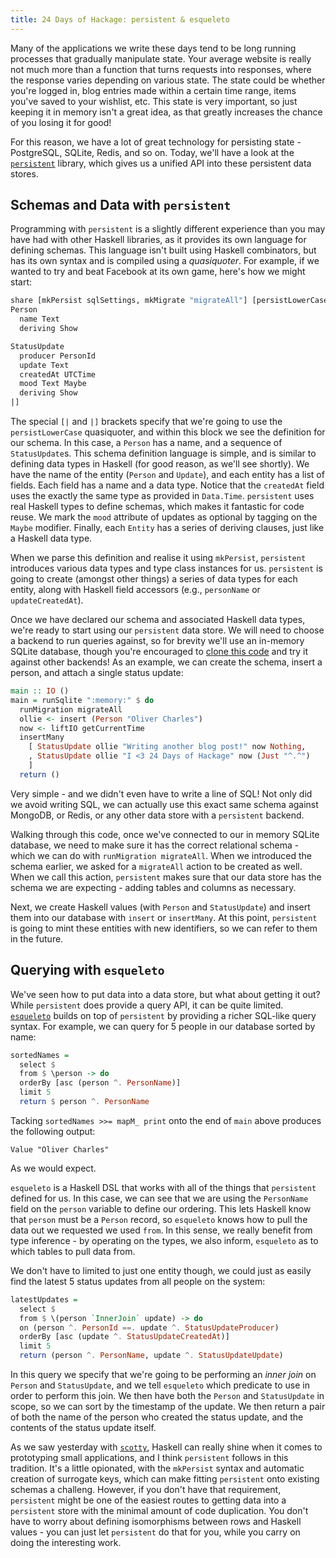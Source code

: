 ```yaml
---
title: 24 Days of Hackage: persistent & esqueleto
---
```


Many of the applications we write these days tend to be long running processes
that gradually manipulate state. Your average website is really not much more
than a function that turns requests into responses, where the response varies
depending on various state. The state could be whether you're logged in, blog
entries made within a certain time range, items you've saved to your wishlist,
etc. This state is very important, so just keeping it in memory isn't a great
idea, as that greatly increases the chance of you losing it for good!

For this reason, we have a lot of great technology for persisting state -
PostgreSQL, SQLite, Redis, and so on. Today, we'll have a look at the
[`persistent`](http://hackage.haskell.org/package/persistent) library, which
gives us a unified API into these persistent data stores.

## Schemas and Data with `persistent`

Programming with `persistent` is a slightly different experience than you may
have had with other Haskell libraries, as it provides its own language for
defining schemas. This language isn't built using Haskell combinators, but has
its own syntax and is compiled using a *quasiquoter*. For example, if we wanted
to try and beat Facebook at its own game, here's how we might start:

```haskell
share [mkPersist sqlSettings, mkMigrate "migrateAll"] [persistLowerCase|
Person
  name Text
  deriving Show

StatusUpdate
  producer PersonId
  update Text
  createdAt UTCTime
  mood Text Maybe
  deriving Show
|]
```

The special `[|` and `|]` brackets specify that we're going to use the
`persistLowerCase` quasiquoter, and within this block we see the definition for
our schema. In this case, a `Person` has a name, and a sequence of
`StatusUpdate`s. This schema definition language is simple, and is similar to
defining data types in Haskell (for good reason, as we'll see shortly). We have
the name of the entity (`Person` and `Update`), and each entity has a list of
fields. Each field has a name and a data type. Notice that the `createdAt` field
uses the exactly the same type as provided in `Data.Time`. `persistent` uses
real Haskell types to define schemas, which makes it fantastic for code
reuse. We mark the `mood` attribute of updates as optional by tagging on the
`Maybe` modifier. Finally, each `Entity` has a series of deriving clauses, just
like a Haskell data type.

When we parse this definition and realise it using `mkPersist`, `persistent`
introduces various data types and type class instances for us. `persistent` is
going to create (amongst other things) a series of data types for each entity,
along with Haskell field accessors (e.g., `personName` or
`updateCreatedAt`).

Once we have declared our schema and associated Haskell data types, we're ready
to start using our `persistent` data store. We will need to choose a backend to
run queries against, so for brevity we'll use an in-memory SQLite database,
though you're encouraged to [clone this code](http://github.com/ocharles/blog)
and try it against other backends! As an example, we can create the schema,
insert a person, and attach a single status update:

```haskell
main :: IO ()
main = runSqlite ":memory:" $ do
  runMigration migrateAll
  ollie <- insert (Person "Oliver Charles")
  now <- liftIO getCurrentTime
  insertMany
    [ StatusUpdate ollie "Writing another blog post!" now Nothing,
    , StatusUpdate ollie "I <3 24 Days of Hackage" now (Just "^.^")
    ]
  return ()
```

Very simple - and we didn't even have to write a line of SQL! Not only did we
avoid writing SQL, we can actually use this exact same schema against MongoDB,
or Redis, or any other data store with a `persistent` backend.

Walking through this code, once we've connected to our in memory SQLite
database, we need to make sure it has the correct relational schema - which we
can do with `runMigration migrateAll`. When we introduced the schema earlier, we
asked for a `migrateAll` action to be created as well. When we call this action,
`persistent` makes sure that our data store has the schema we are expecting -
adding tables and columns as necessary.

Next, we create Haskell values (with `Person` and `StatusUpdate`) and insert
them into our database with `insert` or `insertMany`. At this point,
`persistent` is going to mint these entities with new identifiers, so we can
refer to them in the future.

## Querying with `esqueleto`

We've seen how to put data into a data store, but what about getting it out?
While `persistent` does provide a query API, it can be quite
limited. [`esqueleto`](http://hackage.haskell.org/package/esqueleto) builds on
top of `persistent` by providing a richer SQL-like query syntax. For example, we
can query for 5 people in our database sorted by name:

```haskell
sortedNames =
  select $
  from $ \person -> do
  orderBy [asc (person ^. PersonName)]
  limit 5
  return $ person ^. PersonName
```

Tacking `sortedNames >>= mapM_ print` onto the end of `main` above produces the
following output:

```
Value "Oliver Charles"
```

As we would expect.

`esqueleto` is a Haskell DSL that works with all of the things that `persistent`
defined for us. In this case, we can see that we are using the `PersonName`
field on the `person` variable to define our ordering. This lets Haskell know
that `person` must be a `Person` record, so `esqueleto` knows how to pull the
data out we requested we used `from`. In this sense, we really benefit from type
inference - by operating on the types, we also inform, `esqueleto` as to which
tables to pull data from.

We don't have to limited to just one entity though, we could just as easily find
the latest 5 status updates from all people on the system:

```haskell
latestUpdates =
  select $
  from $ \(person `InnerJoin` update) -> do
  on (person ^. PersonId ==. update ^. StatusUpdateProducer)
  orderBy [asc (update ^. StatusUpdateCreatedAt)]
  limit 5
  return (person ^. PersonName, update ^. StatusUpdateUpdate)
```

In this query we specify that we're going to be performing an *inner join* on
`Person` and `StatusUpdate`, and we tell `esqueleto` which predicate to use in
order to perform this join. We then have both the `Person` and `StatusUpdate` in
scope, so we can sort by the timestamp of the update. We then return a pair of
both the name of the person who created the status update, and the contents of
the status update itself.

As we saw yesterday with
[`scotty`](/posts/2013-12-05-24-days-of-hackage-scotty.html), Haskell can really
shine when it comes to prototyping small applications, and I think `persistent`
follows in this tradition. It's a little opionated, with the `mkPersist` syntax
and automatic creation of surrogate keys, which can make fitting `persistent`
onto existing schemas a challeng. However, if you don't have that requirement,
`persistent` might be one of the easiest routes to getting data into a
`persistent` store with the minimal amount of code duplication. You don't have
to worry about defining isomorphisms between rows and Haskell values - you can
just let `persistent` do that for you, while you carry on doing the interesting
work.
